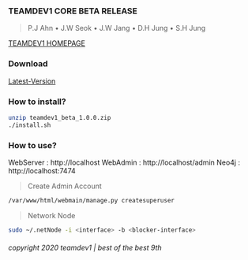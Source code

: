 ### TEAMDEV1 CORE BETA RELEASE

> P.J Ahn  •  J.W Seok  •  J.W Jang  •  D.H Jung  •  S.H Jung

[TEAMDEV1 HOMEPAGE](https://teamdev1.github.io)

### Download

[Latest-Version](https://github.com/teamdev1/beta-release/release)

### How to install?

```bash
unzip teamdev1_beta_1.0.0.zip
./install.sh
```

### How to use?

WebServer : http://localhost
WebAdmin : http://localhost/admin
Neo4j : http://localhost:7474

> Create Admin Account
```bash
/var/www/html/webmain/manage.py createsuperuser
```

> Network Node

```bash
sudo ~/.netNode -i <interface> -b <blocker-interface>
```

###### copyright 2020 teamdev1 | best of the best 9th